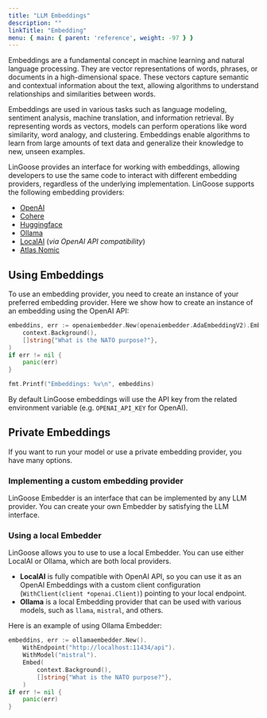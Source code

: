```yaml
---
title: "LLM Embeddings"
description: ""
linkTitle: "Embedding"
menu: { main: { parent: 'reference', weight: -97 } }
---
```


Embeddings are a fundamental concept in machine learning and natural language processing. They are vector representations of words, phrases, or documents in a high-dimensional space. These vectors capture semantic and contextual information about the text, allowing algorithms to understand relationships and similarities between words.

Embeddings are used in various tasks such as language modeling, sentiment analysis, machine translation, and information retrieval. By representing words as vectors, models can perform operations like word similarity, word analogy, and clustering. Embeddings enable algorithms to learn from large amounts of text data and generalize their knowledge to new, unseen examples.

LinGoose provides an interface for working with embeddings, allowing developers to use the same code to interact with different embedding providers, regardless of the underlying implementation. LinGoose supports the following embedding providers:

- [OpenAI](https://openai.com)
- [Cohere](https://cohere.ai)
- [Huggingface](https://huggingface.co)
- [Ollama](https://ollama.ai)
- [LocalAI](https://localai.io/) (_via OpenAI API compatibility_)
- [Atlas Nomic](https://atlas.nomic.ai)

## Using Embeddings

To use an embedding provider, you need to create an instance of your preferred embedding provider. Here we show how to create an instance of an embedding using the OpenAI API:

```go
embeddins, err := openaiembedder.New(openaiembedder.AdaEmbeddingV2).Embed(
    context.Background(),
    []string{"What is the NATO purpose?"},
)
if err != nil {
    panic(err)
}

fmt.Printf("Embeddings: %v\n", embeddins)
```

By default LinGoose embeddings will use the API key from the related environment variable (e.g. `OPENAI_API_KEY` for OpenAI).

## Private Embeddings

If you want to run your model or use a private embedding provider, you have many options.

### Implementing a custom embedding provider
LinGoose Embedder is an interface that can be implemented by any LLM provider. You can create your own Embedder by satisfying the LLM interface.

### Using a local Embedder
LinGoose allows you to use to use a local Embedder. You can use either LocalAI or Ollama, which are both local providers.
- **LocalAI** is fully compatible with OpenAI API, so you can use it as an OpenAI Embeddings with a custom client configuration (`WithClient(client *openai.Client)`) pointing to your local endpoint.
- **Ollama** is a local Embedding provider that can be used with various models, such as `llama`, `mistral`, and others.

Here is an example of using Ollama Embedder:

```go
embeddins, err := ollamaembedder.New().
    WithEndpoint("http://localhost:11434/api").
    WithModel("mistral").
    Embed(
        context.Background(),
        []string{"What is the NATO purpose?"},
    )
if err != nil {
    panic(err)
}
```